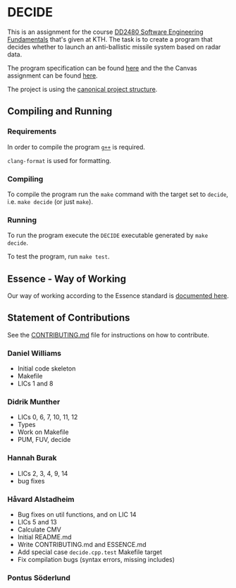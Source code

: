 # DECIDE

This is an assignment for the course [DD2480 Software Engineering Fundamentals](https://www.kth.se/student/kurser/kurs/DD2480?l=en) that's given at KTH. The task is to create a program that decides whether to launch an anti-ballistic missile system based on radar data.

The program specification can be found [here](./decide.pdf) and the the Canvas assignment can be found [here](https://canvas.kth.se/courses/37918/assignments/235345).

The project is using the [canonical project structure](https://www.open-std.org/jtc1/sc22/wg21/docs/papers/2018/p1204r0.html).

## Compiling and Running

### Requirements

In order to compile the program [`g++`](https://gcc.gnu.org/) is required.

`clang-format` is used for formatting.

### Compiling

To compile the program run the `make` command with the target set to `decide`, i.e. `make decide` (or just `make`).

### Running

To run the program execute the `DECIDE` executable generated by `make decide`.

To test the program, run `make test`.

## Essence - Way of Working

Our way of working according to the Essence standard is [documented here](./ESSENCE.md).

## Statement of Contributions

See the [CONTRIBUTING.md](./CONTRIBUTING.md) file for instructions on how to contribute.

### Daniel Williams
- Initial code skeleton
- Makefile
- LICs 1 and 8

### Didrik Munther
- LICs 0, 6, 7, 10, 11, 12
- Types
- Work on Makefile
- PUM, FUV, decide

### Hannah Burak
- LICs 2, 3, 4, 9, 14
- bug fixes

### Håvard Alstadheim
- Bug fixes on util functions, and on LIC 14
- LICs 5 and 13
- Calculate CMV
- Initial README.md
- Write CONTRIBUTING.md and ESSENCE.md
- Add special case `decide.cpp.test` Makefile target
- Fix compilation bugs (syntax errors, missing includes)

### Pontus Söderlund
